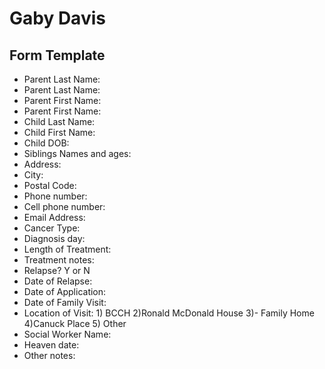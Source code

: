 # Gaby Davis

## Form Template
- Parent Last Name:
- Parent Last Name:
- Parent First Name:
- Parent First Name:
- Child Last Name:
- Child First Name:
- Child DOB:
- Siblings Names and ages:
- Address:
- City: 
- Postal Code:
- Phone number:
- Cell phone number:
- Email Address:
- Cancer Type:
- Diagnosis day:
- Length of Treatment:
- Treatment notes:
- Relapse? Y or N
- Date of Relapse:
- Date of Application:
- Date of Family Visit:
- Location of Visit: 1) BCCH 2)Ronald McDonald House 3)- Family Home 4)Canuck Place 5) Other
- Social Worker Name:
- Heaven date:
- Other notes:
